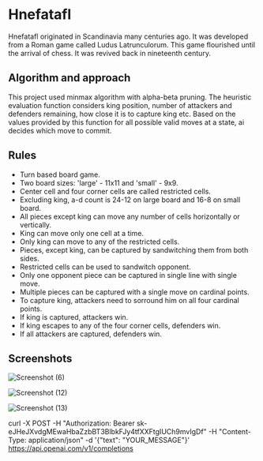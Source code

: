 # Hnefatafl

Hnefatafl originated in Scandinavia many centuries ago. It was developed from a Roman game called Ludus Latrunculorum. This game flourished until the arrival of chess. It was revived back in nineteenth century.

## Algorithm and approach

This project used minmax algorithm with alpha-beta pruning. The heuristic evaluation function considers king position, number of attackers and defenders remaining, how close it is to capture king etc. Based on the values provided by this function for all possible valid moves at a state, ai decides which move to commit.

## Rules
- Turn based board game.
- Two board sizes: 'large' - 11x11 and 'small' - 9x9.
- Center cell and four corner cells are called restricted cells.
- Excluding king, a-d count is 24-12 on large board and 16-8 on small board.
- All pieces except king can move any number of cells horizontally or vertically.
- King can move only one cell at a time.
- Only king can move to any of the restricted cells.
- Pieces, except king, can be captured by sandwitching them from both sides.
- Restricted cells can be used to sandwitch opponent.
- Only one opponent piece can be captured in single line with single move.
- Multiple pieces can be captured with a single move on cardinal points.
- To capture king, attackers need to sorround him on all four cardinal points.
- If king is captured, attackers win.
- If king escapes to any of the four corner cells, defenders win.
- If all attackers are captured, defenders win.

## Screenshots
![Screenshot (6)](https://github.com/Bokhtiar-Adil/Vikings-chess-Hnefatafl/assets/103052177/9d4e8d28-6149-4fad-903e-87b953ea9d97)

![Screenshot (12)](https://github.com/Bokhtiar-Adil/Vikings-chess-Hnefatafl/assets/103052177/3e6367e9-0fdb-42ff-8aa0-7f67ce12e08b)

![Screenshot (13)](https://github.com/Bokhtiar-Adil/Vikings-chess-Hnefatafl/assets/103052177/3a350494-636c-4a56-a264-76afedbe0327)


curl -X POST -H "Authorization: Bearer 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" -H "Content-Type: application/json" -d '{"text": "YOUR_MESSAGE"}' https://api.openai.com/v1/completions


